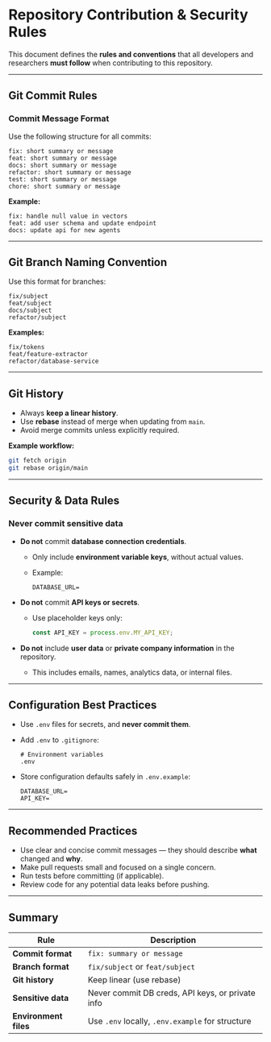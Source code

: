 # Repository Contribution & Security Rules

This document defines the **rules and conventions** that all developers and researchers **must follow** when contributing to this repository.

---

## Git Commit Rules

### **Commit Message Format**

Use the following structure for all commits:

```
fix: short summary or message
feat: short summary or message
docs: short summary or message
refactor: short summary or message
test: short summary or message
chore: short summary or message
```

**Example:**

```
fix: handle null value in vectors
feat: add user schema and update endpoint
docs: update api for new agents
```

---

## Git Branch Naming Convention

Use this format for branches:

```
fix/subject
feat/subject
docs/subject
refactor/subject
```

**Examples:**

```
fix/tokens
feat/feature-extractor
refactor/database-service
```

---

## Git History

* Always **keep a linear history**.
* Use **rebase** instead of merge when updating from `main`.
* Avoid merge commits unless explicitly required.

**Example workflow:**

```bash
git fetch origin
git rebase origin/main
```

---

## Security & Data Rules

### **Never commit sensitive data**

* **Do not** commit **database connection credentials**.

  * Only include **environment variable keys**, without actual values.
  * Example:

    ```env
    DATABASE_URL=
    ```
* **Do not** commit **API keys or secrets**.

  * Use placeholder keys only:

    ```ts
    const API_KEY = process.env.MY_API_KEY;
    ```
* **Do not** include **user data** or **private company information** in the repository.

  * This includes emails, names, analytics data, or internal files.

---

## Configuration Best Practices

* Use `.env` files for secrets, and **never commit them**.
* Add `.env` to `.gitignore`:

  ```gitignore
  # Environment variables
  .env
  ```
* Store configuration defaults safely in `.env.example`:

  ```env
  DATABASE_URL=
  API_KEY=
  ```

---

## Recommended Practices

* Use clear and concise commit messages — they should describe **what** changed and **why**.
* Make pull requests small and focused on a single concern.
* Run tests before committing (if applicable).
* Review code for any potential data leaks before pushing.

---

## Summary

| Rule                  | Description                                      |
| --------------------- | ------------------------------------------------ |
| **Commit format**     | `fix: summary or message`                        |
| **Branch format**     | `fix/subject` or `feat/subject`                  |
| **Git history**       | Keep linear (use rebase)                         |
| **Sensitive data**    | Never commit DB creds, API keys, or private info |
| **Environment files** | Use `.env` locally, `.env.example` for structure |